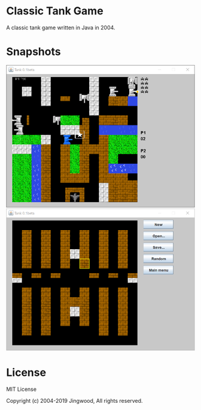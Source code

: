 # Classic Tank Game

A classic tank game written in Java in 2004.

# Snapshots

![Playing 1 - Stage 2](snapshots/Playing-1-Stage-2.png)
![Stage Editor](snapshots/Stage-Editor.png)

# License

MIT License

Copyright (c) 2004-2019 Jingwood, All rights reserved.
